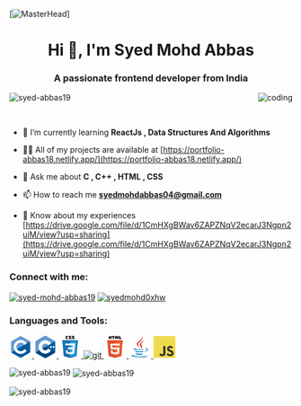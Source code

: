 [![MasterHead](https://img.freepik.com/premium-vector/colorful-banner-with-hands-working-computer-different-electronic-gadgets-devices-symbols-programming-software-development-program-coding_198278-4192.jpg)]
<h1 align="center">Hi 👋, I'm Syed Mohd Abbas</h1>
<h3 align="center">A passionate frontend developer from India</h3>
<img src="https://cdn.dribbble.com/users/1059583/screenshots/4171367/coding-freak.gif" align="right" alt="coding">

<p align="left"> <img src="https://komarev.com/ghpvc/?username=syed-abbas19&label=Profile%20views&color=0e75b6&style=flat" alt="syed-abbas19" /> </p>

<p align="left"> <a href="https://twitter.com/" target="blank"><img src="https://img.shields.io/twitter/follow/?logo=twitter&style=for-the-badge" alt="" /></a> </p>

- 🌱 I’m currently learning **ReactJs , Data Structures And Algorithms**

- 👨‍💻 All of my projects are available at [https://portfolio-abbas18.netlify.app/](https://portfolio-abbas18.netlify.app/)

- 💬 Ask me about **C , C++ , HTML , CSS**

- 📫 How to reach me **syedmohdabbas04@gmail.com**

- 📄 Know about my experiences [https://drive.google.com/file/d/1CmHXgBWav6ZAPZNqV2ecarJ3Ngpn2uiM/view?usp=sharing](https://drive.google.com/file/d/1CmHXgBWav6ZAPZNqV2ecarJ3Ngpn2uiM/view?usp=sharing)

<h3 align="left">Connect with me:</h3>
<p align="left">
<a href="https://linkedin.com/in/syed-mohd-abbas19" target="blank"><img align="center" src="https://raw.githubusercontent.com/rahuldkjain/github-profile-readme-generator/master/src/images/icons/Social/linked-in-alt.svg" alt="syed-mohd-abbas19" height="30" width="40" /></a>
<a href="https://auth.geeksforgeeks.org/user/syedmohd0xhw" target="blank"><img align="center" src="https://raw.githubusercontent.com/rahuldkjain/github-profile-readme-generator/master/src/images/icons/Social/geeks-for-geeks.svg" alt="syedmohd0xhw" height="30" width="40" /></a>
</p>

<h3 align="left">Languages and Tools:</h3>
<p align="left"> <a href="https://www.cprogramming.com/" target="_blank" rel="noreferrer"> <img src="https://raw.githubusercontent.com/devicons/devicon/master/icons/c/c-original.svg" alt="c" width="40" height="40"/> </a> <a href="https://www.w3schools.com/cpp/" target="_blank" rel="noreferrer"> <img src="https://raw.githubusercontent.com/devicons/devicon/master/icons/cplusplus/cplusplus-original.svg" alt="cplusplus" width="40" height="40"/> </a> <a href="https://www.w3schools.com/css/" target="_blank" rel="noreferrer"> <img src="https://raw.githubusercontent.com/devicons/devicon/master/icons/css3/css3-original-wordmark.svg" alt="css3" width="40" height="40"/> </a> <a href="https://git-scm.com/" target="_blank" rel="noreferrer"> <img src="https://www.vectorlogo.zone/logos/git-scm/git-scm-icon.svg" alt="git" width="40" height="40"/> </a> <a href="https://www.w3.org/html/" target="_blank" rel="noreferrer"> <img src="https://raw.githubusercontent.com/devicons/devicon/master/icons/html5/html5-original-wordmark.svg" alt="html5" width="40" height="40"/> </a> <a href="https://www.java.com" target="_blank" rel="noreferrer"> <img src="https://raw.githubusercontent.com/devicons/devicon/master/icons/java/java-original.svg" alt="java" width="40" height="40"/> </a> <a href="https://developer.mozilla.org/en-US/docs/Web/JavaScript" target="_blank" rel="noreferrer"> <img src="https://raw.githubusercontent.com/devicons/devicon/master/icons/javascript/javascript-original.svg" alt="javascript" width="40" height="40"/> </a> </p>

<p><img align="left" src="https://github-readme-stats.vercel.app/api/top-langs?username=syed-abbas19&show_icons=true&locale=en&layout=compact" alt="syed-abbas19" /></p>

<p>&nbsp;<img align="center" src="https://github-readme-stats.vercel.app/api?username=syed-abbas19&show_icons=true&locale=en" alt="syed-abbas19" /></p>

<p><img align="center" src="https://github-readme-streak-stats.herokuapp.com/?user=syed-abbas19&" alt="syed-abbas19" /></p>

